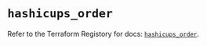 # `hashicups_order`

Refer to the Terraform Registory for docs: [`hashicups_order`](https://registry.terraform.io/providers/sheryphdeen/sherifdeen/0.4.4/docs/resources/hashicups_order).
